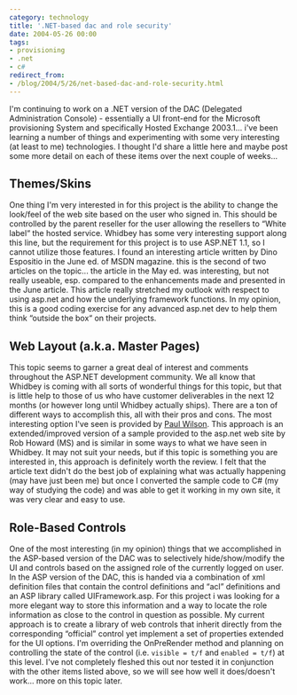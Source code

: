 ```yaml
---
category: technology
title: '.NET-based dac and role security'
date: 2004-05-26 00:00
tags:
- provisioning
- .net
- c#
redirect_from:
- /blog/2004/5/26/net-based-dac-and-role-security.html
---
```

I'm continuing to work on a .NET version of the DAC (Delegated Administration Console) - essentially a UI front-end for the Microsoft provisioning System and specifically Hosted Exchange 2003.1... i've been learning a number of things and experimenting with some very interesting (at least to me) technologies.  I thought I'd share a little here and maybe post some more detail on each of these items over the next couple of weeks...

## Themes/Skins

One thing I'm very interested in for this project is the ability to change the look/feel of the web site based on the user who signed in.  This should be controlled by the parent reseller for the user allowing the resellers to “White label“ the hosted service.  Whidbey has some very interesting support along this line, but the requirement for this project is to use ASP.NET 1.1, so I cannot utilize those features.  I found an interesting article written by Dino Espositio in the June ed. of MSDN magazine.  this is the second of two articles on the topic... the article in the May ed. was interesting, but not really useable, esp. compared to the enhancements made and presented in the June article.  This article really stretched my outlook with respect to using asp.net and how the underlying framework functions.  In my opinion, this is a good coding exercise for any advanced asp.net dev to help them think “outside the box“ on their projects.

## Web Layout (a.k.a. Master Pages)

This topic seems to garner a great deal of interest and comments throughout the ASP.NET development community.  We all know that Whidbey is coming with all sorts of wonderful things for this topic, but that is little help to those of us who have customer deliverables in the next 12 months (or however long until Whidbey actually ships).  There are a ton of different ways to accomplish this, all with their pros and cons.  The most interesting option I've seen is provided by [Paul Wilson](http://authors.aspalliance.com/PaulWilson/Articles/?id=14).  This approach is an extended/improved version of a sample provided to the asp.net web site by Rob Howard (MS) and is similar in some ways to what we have seen in Whidbey.  It may not suit your needs, but if this topic is something you are interested in, this approach is definitely worth the review.  I felt that the article text didn't do the best job of explaining what was actually happening (may have just been me) but once I converted the sample code to C# (my way of studying the code) and was able to get it working in my own site, it was very clear and easy to use.

## Role-Based Controls
One of the most interesting (in my opinion) things that we accomplished in the ASP-based version of the DAC was to selectively hide/show/modify the UI and controls based on the assigned role of the currently logged on user.  In the ASP version of the DAC, this is handed via a combination of xml definition files that contain the control definitions and “acl” definitions and an ASP library called UIFramework.asp.  For this project i was looking for a more elegant way to store this information and a way to locate the role information as close to the control in question as possible.  My current approach is to create a library of web controls that inherit directly from the corresponding “official” control yet implement a set of properties extended for the UI options.  I'm overriding the OnPreRender method and planning on controlling the state of the control (i.e. `visible = t/f` and `enabled = t/f`) at this level.  I've not completely fleshed this out nor tested it in conjunction with the other items listed above, so we will see how well it does/doesn't work... more on this topic later.

